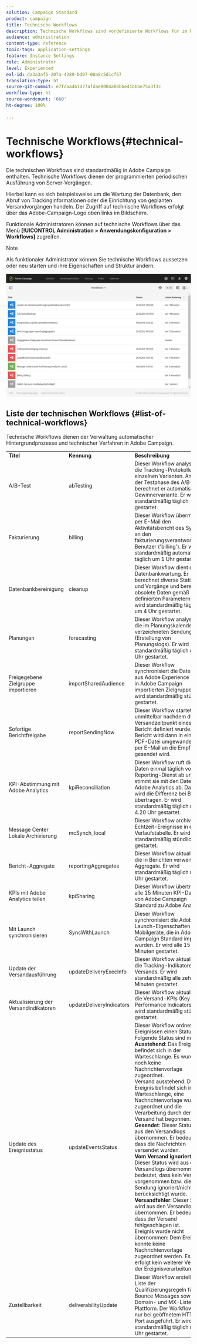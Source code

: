 ```yaml
---
solution: Campaign Standard
product: campaign
title: Technische Workflows
description: Technische Workflows sind vordefinierte Workflows für im Hintergrund ablaufende technische Prozesse in Adobe Campaign. Sie gewährleisten das korrekte Funktionieren der Plattform.
audience: administration
content-type: reference
topic-tags: application-settings
feature: Instance Settings
role: Administrator
level: Experienced
exl-id: da3a3af5-207a-4289-bd07-00a8c5d1cf57
translation-type: ht
source-git-commit: e7fdaa4b1d77afdae8004a88bbe41bbbe75a3f3c
workflow-type: ht
source-wordcount: '660'
ht-degree: 100%

---
```


# Technische Workflows{#technical-workflows}

Die technischen Workflows sind standardmäßig in Adobe Campaign enthalten. Technische Workflows dienen der programmierten periodischen Ausführung von Server-Vorgängen.

Hierbei kann es sich beispielsweise um die Wartung der Datenbank, den Abruf von Trackinginformationen oder die Einrichtung von geplanten Versandvorgängen handeln. Der Zugriff auf technische Workflows erfolgt über das Adobe-Campaign-Logo oben links im Bildschirm.

Funktionale Administratoren können auf technische Workflows über das Menü **[!UICONTROL Administration > Anwendungskonfiguration > Workflows]** zugreifen.

>[!NOTE]
>
>Als funktionaler Administrator können Sie technische Workflows aussetzen oder neu starten und ihre Eigenschaften und Struktur ändern.

![](assets/technical_workflows.png)

## Liste der technischen Workflows {#list-of-technical-workflows}

Technische Workflows dienen der Verwaltung automatischer Hintergrundprozesse und technischer Verfahren in Adobe Campaign.

<table> 
 <tbody> 
  <tr> 
   <td> <strong>Titel</strong><br /> </td> 
   <td> <strong>Kennung</strong><br /> </td> 
   <td> <strong>Beschreibung</strong><br /> </td> 
  </tr> 
  <tr> 
   <td> <span class="uicontrol">A/B-Test</span> <br /> </td> 
   <td> <span class="uicontrol">abTesting</span> <br /> </td> 
   <td> Dieser Workflow analysiert die Tracking-Protokolle der einzelnen Varianten. Am Ende der Testphase des A/B-Tests berechnet er automatisch die Gewinnervariante. Er wird standardmäßig täglich gestartet.<br /> </td> 
  </tr> 
  <tr> 
   <td> <span class="uicontrol">Fakturierung</span> <br /> </td> 
   <td> <span class="uicontrol">billing</span> <br /> </td> 
   <td> Dieser Workflow übermittelt per E-Mail den Aktivitätsbericht des Systems an den fakturierungsverantwortlichen Benutzer ('billing'). Er wird standardmäßig automatisch täglich um 1 Uhr gestartet.<br /> </td> 
  </tr> 
  <tr> 
   <td> <span class="uicontrol">Datenbankbereinigung</span> <br /> </td> 
   <td> <span class="uicontrol">cleanup</span> <br /> </td> 
   <td> Dieser Workflow dient der Datenbankwartung. Er berechnet diverse Statistiken und Vorgänge und bereinigt obsolete Daten gemäß den definierten Parametern. Er wird standardmäßig täglich um 4 Uhr gestartet.<br /> </td> 
  </tr> 
  <tr> 
   <td> <span class="uicontrol">Planungen</span> <br /> </td> 
   <td> <span class="uicontrol">forecasting</span> <br /> </td> 
   <td> Dieser Workflow analysiert die im Planungskalender verzeichneten Sendungen (Erstellung von Planungslogs). Er wird standardmäßig täglich um 1 Uhr gestartet. <br /> </td> 
  </tr> 
  <tr> 
   <td> <span class="uicontrol">Freigegebene Zielgruppe importieren</span> <br /> </td> 
   <td> <span class="uicontrol">importSharedAudience</span> <br /> </td> 
   <td> Dieser Workflow synchronisiert die Daten von aus Adobe Experience Cloud in Adobe Campaign importierten Zielgruppen. Er wird standardmäßig stündlich gestartet.<br /> </td> 
  </tr> 
  <tr> 
   <td> <span class="uicontrol">Sofortige Berichtfreigabe</span> <br /> </td> 
   <td> <span class="uicontrol">reportSendingNow</span> <br /> </td> 
   <td> Dieser Workflow startet, unmittelbar nachdem der Versandzeitpunkt eines Bericht definiert wurde. Ihr Bericht wird dann in eine PDF-Datei umgewandelt, die per E-Mail an die Empfänger gesendet wird.<br /> </td> 
  </tr> 
  <tr> 
   <td> <span class="uicontrol">KPI-Abstimmung mit Adobe Analytics</span> <br /> </td> 
   <td> <span class="uicontrol">kpiReconciliation</span> <br /> </td> 
   <td> Dieser Workflow ruft die KPI-Daten einmal täglich vom Reporting-Dienst ab und stimmt sie mit den Daten in Adobe Analytics ab. Danach wird die Differenz bei Bedarf übertragen. Er wird standardmäßig täglich um 4.20 Uhr gestartet.<br /> </td> 
  </tr> 
  <tr> 
   <td> <span class="uicontrol">Message Center Lokale Archivierung</span> <br /> </td> 
   <td> <span class="uicontrol">mcSynch_local</span> <br /> </td> 
   <td> Dieser Workflow archiviert die Echtzeit-Ereignisse in einer Verlaufstabelle. Er wird standardmäßig stündlich gestartet.<br /> </td> 
  </tr> 
  <tr> 
   <td> <span class="uicontrol">Bericht-Aggregate</span> <br /> </td> 
   <td> <span class="uicontrol">reportingAggregates</span> <br /> </td> 
   <td> Dieser Workflow aktualisiert die in Berichten verwendeten Aggregate. Er wird standardmäßig täglich um 2 Uhr gestartet.<br /> </td> 
  </tr> 
  <tr> 
   <td> <span class="uicontrol">KPIs mit Adobe Analytics teilen</span> <br /> </td> 
   <td> <span class="uicontrol">kpiSharing</span> <br /> </td> 
   <td> Dieser Workflow überträgt alle 15 Minuten KPI-Daten von Adobe Campaign Standard zu Adobe Analytics.<br /> </td> 
  </tr> 
    </tr> 
   <tr> 
   <td> <span class="uicontrol">Mit Launch synchronisieren </span> <br /> </td> 
   <td> <span class="uicontrol">SyncWithLaunch</span> <br /> </td> 
   <td> Dieser Workflow synchronisiert die Adobe Launch-Eigenschaften für Mobilgeräte, die in Adobe Campaign Standard importiert wurden. Er wird alle 15 Minuten gestartet.<br /> </td> 
  </tr>
  <tr> 
   <td> <span class="uicontrol">Update der Versandausführung</span> <br /> </td> 
   <td> <span class="uicontrol">updateDeliveryExecInfo</span> <br /> </td> 
   <td> Dieser Workflow aktualisiert die Tracking-Indikatoren des Versands. Er wird standardmäßig alle zehn Minuten gestartet.<br /> </td> 
  </tr> 
  <tr> 
   <td> <span class="uicontrol">Aktualisierung der Versandindikatoren</span> <br /> </td> 
   <td> <span class="uicontrol">updateDeliveryIndicators</span> <br /> </td> 
   <td> Dieser Workflow aktualisiert die Versand-KPIs (Key Performance Indicators). Er wird standardmäßig stündlich gestartet.<br /> </td> 
  </tr> 
  <tr> 
   <td> <span class="uicontrol">Update des Ereignisstatus</span> <br /> </td> 
   <td> <span class="uicontrol">updateEventsStatus</span> <br /> </td> 
   <td> Dieser Workflow ordnet Ereignissen einen Status zu. Folgende Status sind möglich:<br /> <strong>Ausstehend</strong>: Das Ereignis befindet sich in der Warteschlange. Es wurde noch keine Nachrichtenvorlage zugeordnet.<br /> <span class="uicontrol">Versand ausstehend</span>: Das Ereignis befindet sich in der Warteschlange, eine Nachrichtenvorlage wurde zugeordnet und die Verarbeitung durch den Versand hat begonnen.<br /> <strong>Gesendet</strong>: Dieser Status wird aus den Versandlogs übernommen. Er bedeutet, dass die Nachrichten versendet wurden.<br /> <strong>Vom Versand ignoriert</strong>: Dieser Status wird aus den Versandlogs übernommen. Er bedeutet, dass kein Versand vorgenommen bzw. die Sendung ignoriert/nicht berücksichtigt wurde.<br /> <strong>Versandfehler</strong>: Dieser Status wird aus den Versandlogs übernommen. Er bedeutet, dass der Versand fehlgeschlagen ist.<br /> <span class="uicontrol">Ereignis wurde nicht übernommen</span>: Dem Ereignis konnte keine Nachrichtenvorlage zugeordnet werden. Es erfolgt kein weiterer Versuch der Ereignisverarbeitung.<br /> </td> 
  </tr> 
  <tr> 
   <td> <span class="uicontrol">Zustellbarkeit</span> <br /> </td> 
   <td> <span class="uicontrol">deliverabilityUpdate</span> <br /> </td> 
   <td> Dieser Workflow erstellt die Liste der Qualifizierungsregeln für Bounce Messages sowie die Domain- und MX-Liste der Plattform. Der Workflow wird nur bei geöffnetem HTTPS-Port ausgeführt. Er wird standardmäßig täglich um 2 Uhr gestartet.<br /> </td> 
  </tr> 
 </tbody> 
</table>
